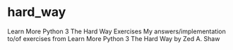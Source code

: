 # hard_way
Learn More Python 3 The Hard Way Exercises
My answers/implementation to/of exercises from Learn More Python 3 The Hard Way by Zed A. Shaw
